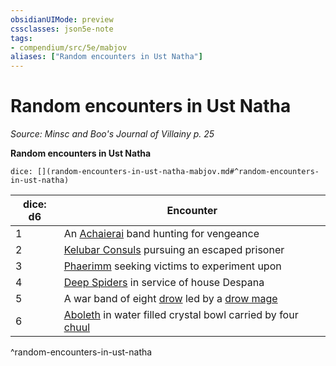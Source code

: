 ```yaml
---
obsidianUIMode: preview
cssclasses: json5e-note
tags:
- compendium/src/5e/mabjov
aliases: ["Random encounters in Ust Natha"]
---
```

# Random encounters in Ust Natha
*Source: Minsc and Boo's Journal of Villainy p. 25* 

**Random encounters in Ust Natha**

`dice: [](random-encounters-in-ust-natha-mabjov.md#^random-encounters-in-ust-natha)`

| dice: d6 | Encounter |
|----------|-----------|
| 1 | An [Achaierai](/Systems/5e/bestiary/monstrosity/achaierai-mabjov.md) band hunting for vengeance |
| 2 | [Kelubar Consuls](/Systems/5e/bestiary/fiend/kelubar-consul-mabjov.md) pursuing an escaped prisoner |
| 3 | [Phaerimm](/Systems/5e/bestiary/aberration/phaerimm-mabjov.md) seeking victims to experiment upon |
| 4 | [Deep Spiders](/Systems/5e/bestiary/beast/deep-spider-mabjov.md) in service of house Despana |
| 5 | A war band of eight [drow](/Systems/5e/bestiary/humanoid/drow.md) led by a [drow mage](/Systems/5e/bestiary/humanoid/drow-mage.md) |
| 6 | [Aboleth](/Systems/5e/bestiary/aberration/aboleth.md) in water filled crystal bowl carried by four [chuul](/Systems/5e/bestiary/aberration/chuul.md) |
^random-encounters-in-ust-natha
